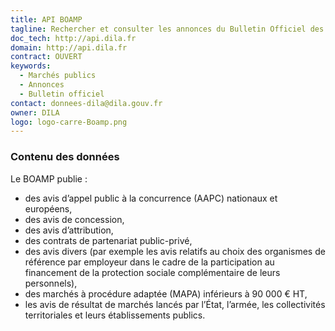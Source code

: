 ```yaml
---
title: API BOAMP
tagline: Rechercher et consulter les annonces du Bulletin Officiel des Annonces de Marchés Publics
doc_tech: http://api.dila.fr
domain: http://api.dila.fr
contract: OUVERT
keywords:
  - Marchés publics
  - Annonces
  - Bulletin officiel
contact: donnees-dila@dila.gouv.fr
owner: DILA
logo: logo-carre-Boamp.png
---
```


### Contenu des données

Le BOAMP publie :

- des avis d’appel public à la concurrence (AAPC) nationaux et européens,
- des avis de concession,
- des avis d’attribution,
- des contrats de partenariat public-privé,
- des avis divers (par exemple les avis relatifs au choix des organismes de référence par employeur dans le cadre de la participation au financement de la protection sociale complémentaire de leurs personnels),
- des marchés à procédure adaptée (MAPA) inférieurs à 90 000 € HT,
- les avis de résultat de marchés lancés par l’État, l’armée, les collectivités territoriales et leurs établissements publics.
